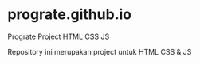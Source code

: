 # prograte.github.io
Prograte Project HTML CSS JS

Repository ini merupakan project untuk HTML CSS & JS
